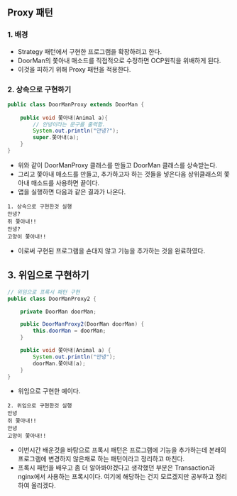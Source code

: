 ## Proxy 패턴

### 1. 배경
- Strategy 패턴에서 구현한 프로그램을 확장하려고 한다.
- DoorMan의 쫓아내 매소드를 직접적으로 수정하면 OCP원칙을 위배하게 된다.
- 이것을 피하기 위해 Proxy 패턴을 적용한다.


### 2. 상속으로 구현하기
```java
public class DoorManProxy extends DoorMan {
    
    public void 쫓아내(Animal a){
        // 안녕이라는 문구를 출력함.
        System.out.println("안녕?");
        super.쫓아내(a);
    }
}
```
- 위와 같이 DoorManProxy 클래스를 만들고 DoorMan 클래스를 상속받는다.
- 그리고 쫓아내 매소드를 만들고, 추가하고자 하는 것들을 넣은다음 상위클래스의 쫓아내 매소드를 사용하면 끝이다.
- 앱을 실행하면 다음과 같은 결과가 나온다.
```
1. 상속으로 구현한것 실행
안녕?
쥐 쫓아내!!
안녕?
고양이 쫓아내!!
```
- 이로써 구현된 프로그램을 손대지 않고 기능을 추가하는 것을 완료하였다.


## 3. 위임으로 구현하기
```java
// 위임으로 프록시 패턴 구현
public class DoorManProxy2 {

    private DoorMan doorMan;

    public DoorManProxy2(DoorMan doorMan) {
        this.doorMan = doorMan;
    }

    public void 쫓아내(Animal a) {
        System.out.println("안녕");
        doorMan.쫓아내(a);
    }
}
```
- 위임으로 구현한 예이다.

```
2. 위임으로 구현한것 실행
안녕
쥐 쫓아내!!
안녕
고양이 쫓아내!!
```

- 이번시간 배운것을 바탕으로 프록시 패턴은 프로그램에 기능을 추가하는데 본래의 프로그램에 변경하지 않은채로 하는 패턴이라고 정리하고 마친다.
- 프록시 패턴을 배우고 좀 더 알아봐야겠다고 생각했던 부분은 Transaction과 nginx에서 사용하는 프록시이다. 여기에 해당하는 건지 모르겠지만 공부하고 정리하여 올리겠다.